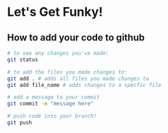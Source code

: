 # Let's Get Funky!

## How to add your code to github
``` bash
# to see any changes you've made:
git status

# to add the files you made changes to:
git add . # adds all files you made changes to
git add file_name # adds changes to a specfic file

# add a message to your commit
git commit -m "message here"

# push code into your branch!
git push
```
